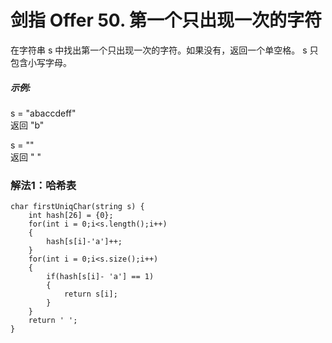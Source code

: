 # 剑指 Offer 50. 第一个只出现一次的字符

在字符串 s 中找出第一个只出现一次的字符。如果没有，返回一个单空格。 s 只包含小写字母。

##### 示例:
  
s = "abaccdeff"  
返回 "b"  
  
s = ""   
返回 " "  
### 解法1：哈希表
```
char firstUniqChar(string s) {
    int hash[26] = {0};
    for(int i = 0;i<s.length();i++)
    {
        hash[s[i]-'a']++;
    }
    for(int i = 0;i<s.size();i++)
    {
        if(hash[s[i]- 'a'] == 1)
        {
            return s[i];
        }
    }
    return ' ';
}
```